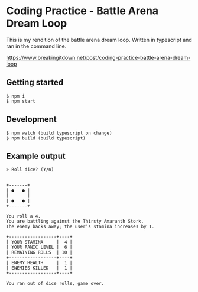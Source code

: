 # Coding Practice - Battle Arena Dream Loop

This is my rendition of the battle arena dream loop. Written in typescript and ran in the command line.

https://www.breakingitdown.net/post/coding-practice-battle-arena-dream-loop

## Getting started

```
$ npm i
$ npm start
```

## Development

```
$ npm watch (build typescript on change)
$ npm build (build typescript)
```

## Example output

```
> Roll dice? (Y/n)


+-------+
| ●   ● |
|       |
| ●   ● |
+-------+

You roll a 4.
You are battling against the Thirsty Amaranth Stork.
The enemy backs away; the user’s stamina increases by 1.

+------------------+----+
| YOUR STAMINA     |  4 |
| YOUR PANIC LEVEL |  6 |
| REMAINING ROLLS  | 10 |
+------------------+----+
| ENEMY HEALTH     |  1 |
| ENEMIES KILLED   |  1 |
+------------------+----+

You ran out of dice rolls, game over.
```
